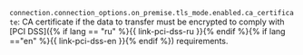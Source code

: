 `connection.connection_options.on_premise.tls_mode.enabled.ca_certificate`: CA certificate if the data to transfer must be encrypted to comply with [PCI DSS]({% if lang == "ru" %}{{ link-pci-dss-ru }}{% endif %}{% if lang =="en" %}{{ link-pci-dss-en }}{% endif %}) requirements.